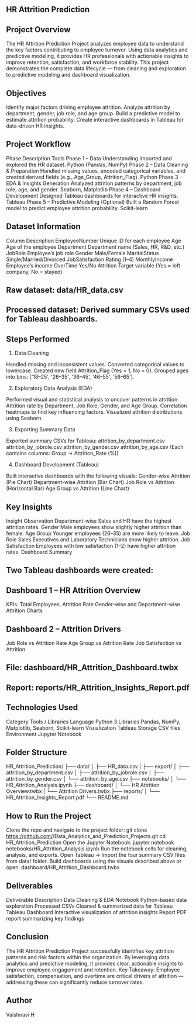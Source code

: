 ## HR Attrition Prediction
## Project Overview

The HR Attrition Prediction Project analyzes employee data to understand the key factors contributing to employee turnover.
Using data analytics and predictive modeling, it provides HR professionals with actionable insights to improve retention, satisfaction, and workforce stability.
This project demonstrates the complete data lifecycle — from cleaning and exploration to predictive modeling and dashboard visualization.

## Objectives

Identify major factors driving employee attrition.
Analyze attrition by department, gender, job role, and age group.
Build a predictive model to estimate attrition probability.
Create interactive dashboards in Tableau for data-driven HR insights.

## Project Workflow
Phase	Description	Tools
Phase 1 – Data Understanding	Imported and explored the HR dataset.	Python (Pandas, NumPy)
Phase 2 – Data Cleaning & Preparation	Handled missing values, encoded categorical variables, and created derived fields (e.g., Age_Group, Attrition_Flag).	Python
Phase 3 – EDA & Insights Generation	Analyzed attrition patterns by department, job role, age, and gender.	Seaborn, Matplotlib
Phase 4 – Dashboard Development	Designed Tableau dashboards for interactive HR insights.	Tableau
Phase 5 – Predictive Modeling (Optional)	Built a Random Forest model to predict employee attrition probability.	Scikit-learn

##  Dataset Information
Column	            Description
EmployeeNumber	    Unique ID for each employee
Age	                Age of the employee
Department	        Department name (Sales, HR, R&D, etc.)
JobRole	            Employee’s job role
Gender	            Male/Female
MaritalStatus	      Single/Married/Divorced
JobSatisfaction	    Rating (1–4)
MonthlyIncome	      Employee’s income
OverTime	          Yes/No
Attrition	          Target variable (Yes = left company, No = stayed)

## Raw dataset: data/HR_data.csv
## Processed dataset: Derived summary CSVs used for Tableau dashboards.

## Steps Performed
1. Data Cleaning

Handled missing and inconsistent values.
Converted categorical values to lowercase.
Created new field Attrition_Flag (Yes = 1, No = 0).
Grouped ages into bins:
['18–25', '26–35', '36–45', '46–55', '56–65'].

2. Exploratory Data Analysis (EDA)

Performed visual and statistical analysis to uncover patterns in attrition:
Attrition rate by Department, Job Role, Gender, and Age Group.
Correlation heatmaps to find key influencing factors.
Visualized attrition distributions using Seaborn.

3. Exporting Summary Data

Exported summary CSVs for Tableau:
attrition_by_department.csv
attrition_by_jobrole.csv
attrition_by_gender.csv
attrition_by_age.csv
(Each contains columns: Group → Attrition_Rate (%))

4. Dashboard Development (Tableau)

Built interactive dashboards with the following visuals:
Gender-wise Attrition (Pie Chart)
Department-wise Attrition (Bar Chart)
Job Role vs Attrition (Horizontal Bar)
Age Group vs Attrition (Line Chart)


## Key Insights
Insight	Observation
 Department-wise	Sales and HR have the highest attrition rates.
 Gender	Male employees show slightly higher attrition than female.
 Age Group	Younger employees (26–35) are more likely to leave.
 Job Role	Sales Executives and Laboratory Technicians show higher attrition.
 Job Satisfaction	Employees with low satisfaction (1–2) have higher attrition rates.
 Dashboard Summary

## Two Tableau dashboards were created:
## Dashboard 1 – HR Attrition Overview

KPIs: Total Employees, Attrition Rate
Gender-wise and Department-wise Attrition Charts

## Dashboard 2 – Attrition Drivers

Job Role vs Attrition Rate
Age Group vs Attrition Rate
Job Satisfaction vs Attrition

## File: dashboard/HR_Attrition_Dashboard.twbx
## Report: reports/HR_Attrition_Insights_Report.pdf

## Technologies Used
Category	    Tools / Libraries
Language	    Python 3
Libraries	    Pandas, NumPy, Matplotlib, Seaborn, Scikit-learn
Visualization	Tableau
Storage	      CSV files
Environment	  Jupyter Notebook

## Folder Structure
HR_Attrition_Prediction/
├── data/
│   ├── HR_data.csv
|   ├── export/
│       ├── attrition_by_department.csv
│       ├── attrition_by_jobrole.csv
│       ├── attrition_by_gender.csv
│       └── attrition_by_age.csv
├── notebooks/
│   └── HR_Attrition_Analysis.ipynb
├── dashboard/
│   └── HR Attrition Overview.twbx
|   └── Attrition Drivers.twbx
├── reports/
│   └── HR_Attrition_Insights_Report.pdf
└── README.md

## How to Run the Project

Clone the repo and navigate to the project folder:
git clone https://github.com/<your-username>/Data_Analytics_and_Prediction_Projects.git
cd HR_Attrition_Prediction
Open the Jupyter Notebook:
jupyter notebook notebooks/HR_Attrition_Analysis.ipynb
Run the notebook cells for cleaning, analysis, and exports.
Open Tableau → Import the four summary CSV files from data/ folder.
Build dashboards using the visuals described above or open:
dashboard/HR_Attrition_Dashboard.twbx

## Deliverables
Deliverable	Description
Data Cleaning & EDA Notebook	Python-based data exploration
Processed CSVs	Cleaned & summarized data for Tableau
Tableau Dashboard	Interactive visualization of attrition insights
Report	PDF report summarizing key findings

## Conclusion

The HR Attrition Prediction Project successfully identifies key attrition patterns and risk factors within the organization.
By leveraging data analytics and predictive modeling, it provides clear, actionable insights to improve employee engagement and retention.
Key Takeaway:
Employee satisfaction, compensation, and overtime are critical drivers of attrition — addressing these can significantly reduce turnover rates.

## Author
Vaishnavi H
